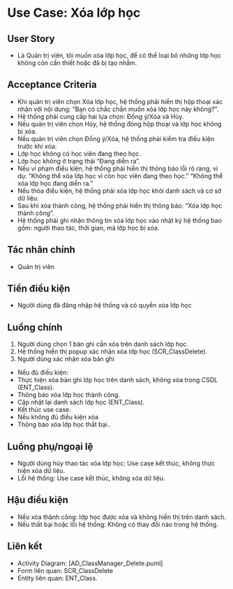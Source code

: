 # Use Case: Xóa lớp học

## User Story
* Là Quản trị viên, tôi muốn xóa lớp học, để có thể loại bỏ những lớp học không còn cần thiết hoặc đã bị tạo nhầm.

## Acceptance Criteria
- Khi quản trị viên chọn Xóa lớp học, hệ thống phải hiển thị hộp thoại xác nhận với nội dung: “Bạn có chắc chắn muốn xóa lớp học này không?”.
- Hệ thống phải cung cấp hai lựa chọn: Đồng ý/Xóa và Hủy.
- Nếu quản trị viên chọn Hủy, hệ thống đóng hộp thoại và lớp học không bị xóa.
- Nếu quản trị viên chọn Đồng ý/Xóa, hệ thống phải kiểm tra điều kiện trước khi xóa:
- Lớp học không có học viên đang theo học.
- Lớp học không ở trạng thái “Đang diễn ra”.
- Nếu vi phạm điều kiện, hệ thống phải hiển thị thông báo lỗi rõ ràng, ví dụ:
“Không thể xóa lớp học vì còn học viên đang theo học.”
“Không thể xóa lớp học đang diễn ra.”
- Nếu thỏa điều kiện, hệ thống phải xóa lớp học khỏi danh sách và cơ sở dữ liệu.
- Sau khi xóa thành công, hệ thống phải hiển thị thông báo: “Xóa lớp học thành công”.
- Hệ thống phải ghi nhận thông tin xóa lớp học vào nhật ký hệ thống bao gồm: người thao tác, thời gian, mã lớp học bị xóa.

## Tác nhân chính
* Quản trị viên

## Tiền điều kiện
*	Người dùng đã đăng nhập hệ thống và có quyền xóa lớp học

## Luồng chính
1.	Người dùng chọn 1 bản ghi cần xóa trên danh sách lớp học.
2.	Hệ thống hiển thị popup xác nhận xóa lớp học (SCR_ClassDelete).
3.	Người dùng xác nhận xóa bản ghi
*	Nếu đủ điều kiện:
*	Thực hiện xóa bản ghi lớp học trên danh sách, không xóa trong CSDL (ENT_Class).
*	Thông báo xóa lớp học thành công.
*	Cập nhật lại danh sách lớp học (ENT_Class).
*	Kết thúc use case.
*	Nếu không đủ điều kiện xóa
*	Thông báo xóa lớp học thất bại..

## Luồng phụ/ngoại lệ
*	Người dùng hủy thao tác xóa lớp học: Use case kết thúc, không thực hiện xóa dữ liệu.
*	Lỗi hệ thống: Use case kết thúc, không xóa dữ liệu.

## Hậu điều kiện
*	Nếu xóa thành công: lớp học được xóa và không hiển thị trên danh sách.
*	Nếu thất bại hoặc lỗi hệ thống: Không có thay đổi nào trong hệ thống.
## Liên kết
*	Activity Diagram: [AD_ClassManager_Delete.puml]
*	Form liên quan: SCR_ClassDelete
*	Entity liên quan: ENT_Class.